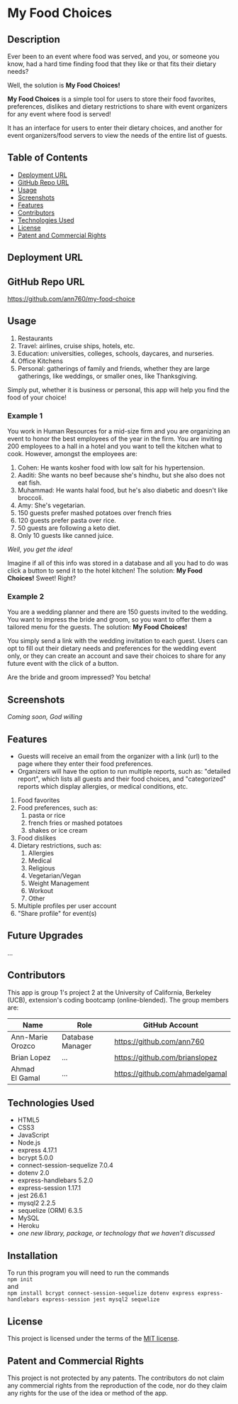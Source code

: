 # My Food Choices

## Description

Ever been to an event where food was served, and you, or someone you know, had a hard time finding food that they like or that fits their dietary needs?

Well, the solution is **My Food Choices!**

**My Food Choices** is a simple tool for users to store their food favorites, preferences, dislikes and dietary restrictions to share with event organizers for any event where food is served!

It has an interface for users to enter their dietary choices, and another for event organizers/food servers to view the needs of the entire list of guests.

## Table of Contents

- [Deployment URL](#Deployment-URL)
- [GitHub Repo URL](#GitHub-Repo-URL)
- [Usage](#Usage)
- [Screenshots](#Screenshots)
- [Features](#Features)
- [Contributors](#Contributors)
- [Technologies Used](#Technologies-Used)
- [License](#License)
- [Patent and Commercial Rights](#Patent-and-Commercial-Rights)

## Deployment URL



## GitHub Repo URL

https://github.com/ann760/my-food-choice

## Usage

1. Restaurants
1. Travel: airlines, cruise ships, hotels, etc.
1. Education: universities, colleges, schools, daycares, and nurseries.
1. Office Kitchens
1. Personal: gatherings of family and friends, whether they are large gatherings, like weddings, or smaller ones, like Thanksgiving.

Simply put, whether it is business or personal, this app will help you find the food of your choice!

### Example 1

You work in Human Resources for a mid-size firm and you are organizing an event to honor the best employees of the year in the firm. You are inviting 200 employees to a hall in a hotel and you want to tell the kitchen what to cook. However, amongst the employees are:

1. Cohen: He wants kosher food with low salt for his hypertension.
1. Aaditi: She wants no beef because she's hindhu, but she also does not eat fish.
1. Muhammad: He wants halal food, but he's also diabetic and doesn't like broccoli.
1. Amy: She's vegetarian.
1. 150 guests prefer mashed potatoes over french fries
1. 120 guests prefer pasta over rice.
1. 50 guests are following a keto diet.
1. Only 10 guests like canned juice.

_Well, you get the idea!_

Imagine if all of this info was stored in a database and all you had to do was click a button to send it to the hotel kitchen! The solution: **My Food Choices!** Sweet! Right?

### Example 2

You are a wedding planner and there are 150 guests invited to the wedding. You want to impress the bride and groom, so you want to offer them a tailored menu for the guests. The solution: **My Food Choices!**

You simply send a link with the wedding invitation to each guest. Users can opt to fill out their dietary needs and preferences for the wedding event only, or they can create an account and save their choices to share for any future event with the click of a button.

Are the bride and groom impressed? You betcha!

## Screenshots

_Coming soon, God willing_

## Features

- Guests will receive an email from the organizer with a link (url) to the page where they enter their food preferences.
- Organizers will have the option to run multiple reports, such as: "detailed report", which lists all guests and their food choices, and "categorized" reports which display allergies, or medical conditions, etc.

1. Food favorites
1. Food preferences, such as:
   1. pasta or rice
   1. french fries or mashed potatoes
   1. shakes or ice cream
1. Food dislikes
1. Dietary restrictions, such as:
   1. Allergies
   1. Medical
   1. Religious
   1. Vegetarian/Vegan
   1. Weight Management
   1. Workout
   1. Other
1. Multiple profiles per user account
1. "Share profile" for event(s)

## Future Upgrades

...

## Contributors

This app is group 1's project 2 at the University of California, Berkeley (UCB), extension's coding bootcamp (online-blended). The group members are:

| Name             | Role             | GitHub Account                  |
| ---------------- | ---------------- | ------------------------------- |
| Ann-Marie Orozco | Database Manager | https://github.com/ann760       |
| Brian Lopez      | ...              | https://github.com/brianslopez  |
| Ahmad El Gamal   | ...              | https://github.com/ahmadelgamal |

## Technologies Used

- HTML5
- CSS3
- JavaScript
- Node.js
- express 4.17.1
- bcrypt 5.0.0
- connect-session-sequelize 7.0.4
- dotenv 2.0 
- express-handlebars 5.2.0
- express-session 1.17.1
- jest 26.6.1
- mysql2 2.2.5
- sequelize (ORM) 6.3.5
- MySQL
- Heroku
- _one new library, package, or technology that we haven’t discussed_

## Installation
To run this program you will need to run the commands <br />
`npm init` <br />
and <br />
`npm install bcrypt connect-session-sequelize dotenv express express-handlebars express-session jest mysql2 sequelize`

## License

This project is licensed under the terms of the [MIT license](LICENSE).

## Patent and Commercial Rights

This project is not protected by any patents. The contributors do not claim any commercial rights from the reproduction of the code, nor do they claim any rights for the use of the idea or method of the app.
